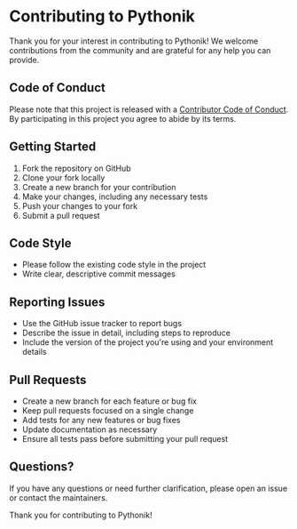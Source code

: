 # Contributing to Pythonik

Thank you for your interest in contributing to Pythonik! We welcome
contributions from the community and are grateful for any help you can provide.

## Code of Conduct

Please note that this project is released with a [Contributor Code of Conduct](
CODE_OF_CONDUCT.md). By participating in this project you agree to abide by its
terms.

## Getting Started

1. Fork the repository on GitHub
2. Clone your fork locally
3. Create a new branch for your contribution
4. Make your changes, including any necessary tests
5. Push your changes to your fork
6. Submit a pull request

## Code Style

- Please follow the existing code style in the project
- Write clear, descriptive commit messages

## Reporting Issues

- Use the GitHub issue tracker to report bugs
- Describe the issue in detail, including steps to reproduce
- Include the version of the project you're using and your environment details

## Pull Requests

- Create a new branch for each feature or bug fix
- Keep pull requests focused on a single change
- Add tests for any new features or bug fixes
- Update documentation as necessary
- Ensure all tests pass before submitting your pull request

## Questions?

If you have any questions or need further clarification, please open an issue or contact the maintainers.

Thank you for contributing to Pythonik!
